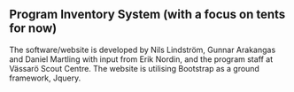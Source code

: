 ## Program Inventory System (with a focus on tents for now)


The software/website is developed by Nils Lindström, Gunnar Arakangas and Daniel Martling with input from Erik Nordin, and the program staff at Vässarö Scout Centre.
The website is utilising Bootstrap as a ground framework, Jquery.